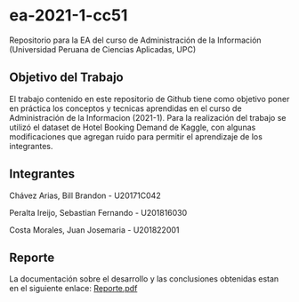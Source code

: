 # ea-2021-1-cc51
Repositorio para la EA del curso de Administración de la Información (Universidad Peruana de Ciencias Aplicadas, UPC)
## Objetivo del Trabajo
El trabajo contenido en este repositorio de Github tiene como objetivo poner en práctica los conceptos y tecnicas aprendidas en el curso de Administración de la Informacion (2021-1). Para la realización del trabajo se utilizó el dataset de Hotel Booking Demand de Kaggle, con algunas modificaciones que agregan ruido para permitir el aprendizaje de los integrantes.
## Integrantes
Chávez Arias, Bill Brandon - U20171C042

Peralta Ireijo, Sebastian Fernando - U201816030

Costa Morales, Juan Josemaria  - U201822001
## Reporte
La documentación sobre el desarrollo y las conclusiones obtenidas estan en el siguiente enlace: [Reporte.pdf](https://github.com/SebsPER/ea-2021-1-cc51/blob/main/EA%20-%20Sem8.pdf)
